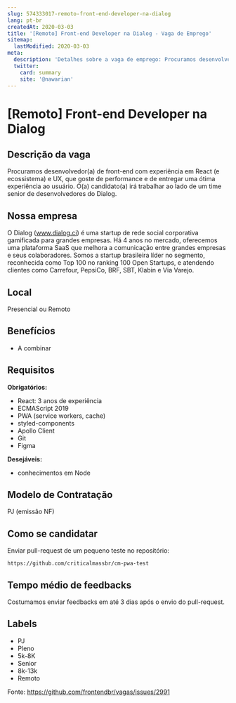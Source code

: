 ```yaml
---
slug: 574333017-remoto-front-end-developer-na-dialog
lang: pt-br
createdAt: 2020-03-03
title: '[Remoto] Front-end Developer na Dialog - Vaga de Emprego'
sitemap:
  lastModified: 2020-03-03
meta:
  description: 'Detalhes sobre a vaga de emprego: Procuramos desenvolvedor(a) de front-end com experiência em React (e ecossistema) e UX, que goste de performance e de entregar uma ótima experiência ao usuário. O(a) candidato(a) irá trabalhar ao lado de um time senior de desenvolvedores do Dialog.'
  twitter:
    card: summary
    site: '@nawarian'
---
```


# [Remoto] Front-end Developer na Dialog

## Descrição da vaga

Procuramos desenvolvedor(a) de front-end com experiência em React (e ecossistema) e UX, que goste de performance e de entregar uma ótima experiência ao usuário. O(a) candidato(a) irá trabalhar ao lado de um time senior de desenvolvedores do Dialog.

## Nossa empresa

O Dialog (www.dialog.ci) é uma startup de rede social corporativa gamificada para grandes empresas.
Há 4 anos no mercado, oferecemos uma plataforma SaaS que melhora a comunicação entre grandes empresas e seus colaboradores.
Somos a startup brasileira líder no segmento, reconhecida como Top 100 no ranking 100 Open Startups, e atendendo clientes como Carrefour, PepsiCo, BRF, SBT, Klabin e Via Varejo.

## Local

Presencial ou Remoto

## Benefícios

- A combinar

## Requisitos

**Obrigatórios:**

- React: 3 anos de experiência
- ECMAScript 2019
- PWA (service workers, cache)
- styled-components
- Apollo Client
- Git
- Figma

**Desejáveis:**
- conhecimentos em Node

## Modelo de Contratação

PJ (emissão NF)

## Como se candidatar

Enviar pull-request de um pequeno teste no repositório:

    https://github.com/criticalmassbr/cm-pwa-test

## Tempo médio de feedbacks

Costumamos enviar feedbacks em até 3 dias após o envio do pull-request.

## Labels

- PJ
- Pleno
- 5k-8K
- Senior
- 8k-13k
- Remoto


Fonte: https://github.com/frontendbr/vagas/issues/2991